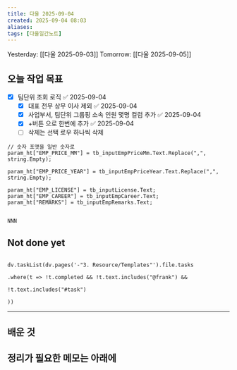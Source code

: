 ```yaml
---
title: 다울 2025-09-04
created: 2025-09-04 08:03
aliases: 
tags: [다울일간노트]
---
```



Yesterday: [[다울 2025-09-03]] 
Tomorrow: [[다울 2025-09-05]] 




## 오늘 작업 목표

- [x] 팀단위 조회 로직 ✅ 2025-09-04
	- [x] 대표 전무 상무 이사 제외 ✅ 2025-09-04
	- [x] 사업부서, 팀단위 그룹핑 소속 인원 몇명 컬럼 추가 ✅ 2025-09-04
	- [x] +버튼 으로 한번에 추가 ✅ 2025-09-04
	- [ ] 삭제는 선택 로우 하나씩 삭제

```
// 숫자 포맷을 일반 숫자로
param_ht["EMP_PRICE_MM"] = tb_inputEmpPriceMm.Text.Replace(",", string.Empty);

param_ht["EMP_PRICE_YEAR"] = tb_inputEmpPriceYear.Text.Replace(",", string.Empty);

param_ht["EMP_LICENSE"] = tb_inputLicense.Text;
param_ht["EMP_CAREER"] = tb_inputEmpCareer.Text;
param_ht["REMARKS"] = tb_inputEmpRemarks.Text;


NNN
```

## Not done yet

```dataviewjs

dv.taskList(dv.pages('-"3. Resource/Templates"').file.tasks

.where(t => !t.completed && !t.text.includes("@frank") &&

!t.text.includes("#task")

))

```

---

## 배운 것




## 정리가 필요한 메모는 아래에



